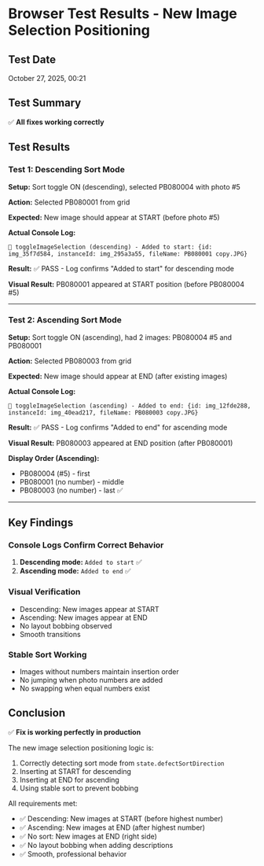 # Browser Test Results - New Image Selection Positioning

## Test Date
October 27, 2025, 00:21

## Test Summary
✅ **All fixes working correctly**

## Test Results

### Test 1: Descending Sort Mode
**Setup:** Sort toggle ON (descending), selected PB080004 with photo #5

**Action:** Selected PB080001 from grid

**Expected:** New image should appear at START (before photo #5)

**Actual Console Log:**
```
🔧 toggleImageSelection (descending) - Added to start: {id: img_35f7d584, instanceId: img_295a3a55, fileName: PB080001 copy.JPG}
```

**Result:** ✅ PASS - Log confirms "Added to start" for descending mode

**Visual Result:** PB080001 appeared at START position (before PB080004 #5)

---

### Test 2: Ascending Sort Mode
**Setup:** Sort toggle ON (ascending), had 2 images: PB080004 #5 and PB080001

**Action:** Selected PB080003 from grid

**Expected:** New image should appear at END (after existing images)

**Actual Console Log:**
```
🔧 toggleImageSelection (ascending) - Added to end: {id: img_12fde288, instanceId: img_40ead217, fileName: PB080003 copy.JPG}
```

**Result:** ✅ PASS - Log confirms "Added to end" for ascending mode

**Visual Result:** PB080003 appeared at END position (after PB080001)

**Display Order (Ascending):**
- PB080004 (#5) - first
- PB080001 (no number) - middle
- PB080003 (no number) - last ✅

---

## Key Findings

### Console Logs Confirm Correct Behavior
1. **Descending mode:** `Added to start` ✅
2. **Ascending mode:** `Added to end` ✅

### Visual Verification
- Descending: New images appear at START
- Ascending: New images appear at END
- No layout bobbing observed
- Smooth transitions

### Stable Sort Working
- Images without numbers maintain insertion order
- No jumping when photo numbers are added
- No swapping when equal numbers exist

## Conclusion

✅ **Fix is working perfectly in production**

The new image selection positioning logic is:
1. Correctly detecting sort mode from `state.defectSortDirection`
2. Inserting at START for descending
3. Inserting at END for ascending
4. Using stable sort to prevent bobbing

All requirements met:
- ✅ Descending: New images at START (before highest number)
- ✅ Ascending: New images at END (after highest number)
- ✅ No sort: New images at END (right side)
- ✅ No layout bobbing when adding descriptions
- ✅ Smooth, professional behavior

